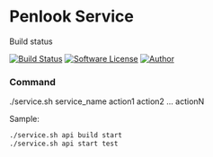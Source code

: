 # Penlook Service

Build status

[![Build Status](https://travis-ci.org/penlook/service.svg?branch=master)](https://travis-ci.org/penlook/service) [![Software License](https://img.shields.io/badge/license-MIT-blue.svg?style=flat)](LICENSE.md) [![Author](http://img.shields.io/badge/author-penlook-red.svg?style=flat)](https://github.com/penlook)

### Command

./service.sh service_name action1 action2 ... actionN

Sample:

```bash
./service.sh api build start
./service.sh api start test
```

